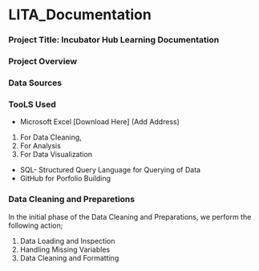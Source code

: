 # LITA_Documentation

### Project Title: Incubator Hub Learning Documentation

### Project Overview

### Data Sources

### TooLS Used
-  Microsoft Excel [Download Here] (Add Address)
  1.  For Data Cleaning,
  2.  For Analysis
  3.  For Data Visualization
-  SQL- Structured Query Language for Querying of Data
-  GitHub for Porfolio Building

### Data Cleaning and Preparetions

In the initial phase of the Data Cleaning and Preparations, we perform the following action;
1. Data Loading and Inspection
2. Handling Missing Variables
3. Data Cleaning and Formatting
